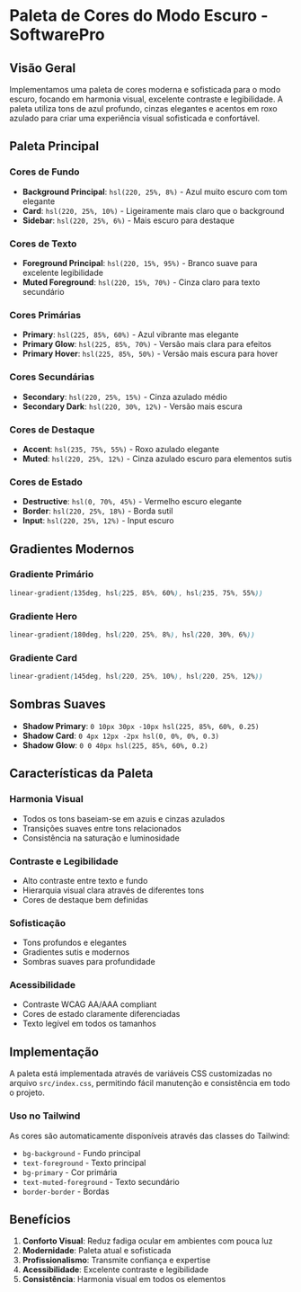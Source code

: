 # Paleta de Cores do Modo Escuro - SoftwarePro

## Visão Geral

Implementamos uma paleta de cores moderna e sofisticada para o modo escuro, focando em harmonia visual, excelente contraste e legibilidade. A paleta utiliza tons de azul profundo, cinzas elegantes e acentos em roxo azulado para criar uma experiência visual sofisticada e confortável.

## Paleta Principal

### Cores de Fundo
- **Background Principal**: `hsl(220, 25%, 8%)` - Azul muito escuro com tom elegante
- **Card**: `hsl(220, 25%, 10%)` - Ligeiramente mais claro que o background
- **Sidebar**: `hsl(220, 25%, 6%)` - Mais escuro para destaque

### Cores de Texto
- **Foreground Principal**: `hsl(220, 15%, 95%)` - Branco suave para excelente legibilidade
- **Muted Foreground**: `hsl(220, 15%, 70%)` - Cinza claro para texto secundário

### Cores Primárias
- **Primary**: `hsl(225, 85%, 60%)` - Azul vibrante mas elegante
- **Primary Glow**: `hsl(225, 85%, 70%)` - Versão mais clara para efeitos
- **Primary Hover**: `hsl(225, 85%, 50%)` - Versão mais escura para hover

### Cores Secundárias
- **Secondary**: `hsl(220, 25%, 15%)` - Cinza azulado médio
- **Secondary Dark**: `hsl(220, 30%, 12%)` - Versão mais escura

### Cores de Destaque
- **Accent**: `hsl(235, 75%, 55%)` - Roxo azulado elegante
- **Muted**: `hsl(220, 25%, 12%)` - Cinza azulado escuro para elementos sutis

### Cores de Estado
- **Destructive**: `hsl(0, 70%, 45%)` - Vermelho escuro elegante
- **Border**: `hsl(220, 25%, 18%)` - Borda sutil
- **Input**: `hsl(220, 25%, 12%)` - Input escuro

## Gradientes Modernos

### Gradiente Primário
```css
linear-gradient(135deg, hsl(225, 85%, 60%), hsl(235, 75%, 55%))
```

### Gradiente Hero
```css
linear-gradient(180deg, hsl(220, 25%, 8%), hsl(220, 30%, 6%))
```

### Gradiente Card
```css
linear-gradient(145deg, hsl(220, 25%, 10%), hsl(220, 25%, 12%))
```

## Sombras Suaves

- **Shadow Primary**: `0 10px 30px -10px hsl(225, 85%, 60%, 0.25)`
- **Shadow Card**: `0 4px 12px -2px hsl(0, 0%, 0%, 0.3)`
- **Shadow Glow**: `0 0 40px hsl(225, 85%, 60%, 0.2)`

## Características da Paleta

### Harmonia Visual
- Todos os tons baseiam-se em azuis e cinzas azulados
- Transições suaves entre tons relacionados
- Consistência na saturação e luminosidade

### Contraste e Legibilidade
- Alto contraste entre texto e fundo
- Hierarquia visual clara através de diferentes tons
- Cores de destaque bem definidas

### Sofisticação
- Tons profundos e elegantes
- Gradientes sutis e modernos
- Sombras suaves para profundidade

### Acessibilidade
- Contraste WCAG AA/AAA compliant
- Cores de estado claramente diferenciadas
- Texto legível em todos os tamanhos

## Implementação

A paleta está implementada através de variáveis CSS customizadas no arquivo `src/index.css`, permitindo fácil manutenção e consistência em todo o projeto.

### Uso no Tailwind
As cores são automaticamente disponíveis através das classes do Tailwind:
- `bg-background` - Fundo principal
- `text-foreground` - Texto principal
- `bg-primary` - Cor primária
- `text-muted-foreground` - Texto secundário
- `border-border` - Bordas

## Benefícios

1. **Conforto Visual**: Reduz fadiga ocular em ambientes com pouca luz
2. **Modernidade**: Paleta atual e sofisticada
3. **Profissionalismo**: Transmite confiança e expertise
4. **Acessibilidade**: Excelente contraste e legibilidade
5. **Consistência**: Harmonia visual em todos os elementos 